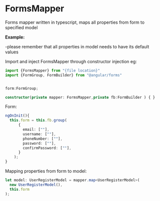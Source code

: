 # FormsMapper

Forms mapper written in typescript, maps all properties from form to specified model

**Example:**

-please remember that all properties in model needs to have its default values

Import and inject FormsMapper through constructor injection
eg:

```typescript
import {FormsMapper} from "{file location}"
import {FormGroup, FormBuilder} from "@angular/forms"


form:FormGroup;

constructor(private mapper: FormsMapper,private fb:FormBuilder ) { }

```

Form:

```typescript
ngOnInit(){
  this.form = this.fb.group(
      {
        email: [""],
        username: [""],
        phoneNumber: [""],
        password: [""],
        confirmPassword: [""],
      }
    );
}

```

Mapping properties from form to model:

```typescript
let model: UserRegisterModel = mapper.map<UserRegisterModel>(
  new UserRegisterModel(),
  this.form
);
```
